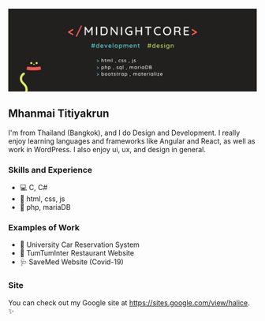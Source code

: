 ![](https://github.com/MidnightCore/MidnightCore/blob/master/banner.png)
## Mhanmai Titiyakrun

I'm from Thailand (Bangkok), and I do Design and Development. I really enjoy learning languages and frameworks like Angular and React, as well as work in WordPress. I also enjoy ui, ux, and design in general.

### Skills and Experience
* 💻  C, C#
* 🎨  html, css, js
* 💽  php, mariaDB

### Examples of Work
* 🚙  University Car Reservation System
* 🍝  TumTumInter Restaurant Website
* 🩺  SaveMed Website (Covid-19)

### Site 
You can check out my Google site at https://sites.google.com/view/halice. ✨
